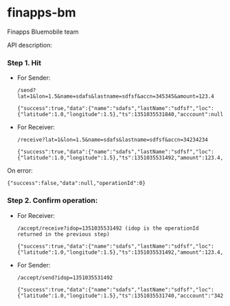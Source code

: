 finapps-bm
==========

Finapps Bluemobile team

API description:

### Step 1. Hit 

  * For Sender:

        /send?lat=1&lon=1.5&name=sdafs&lastname=sdfsf&accn=345345&amount=123.4

        {"success":true,"data":{"name":"sdafs","lastName":"sdfsf","loc":{"latitude":1.0,"longitude":1.5},"ts":1351035531840,"acccount":null},"operationId":1351035531492}

  * For Receiver:

        /receive?lat=1&lon=1.5&name=sdafs&lastname=sdfsf&accn=34234234

        {"success":true,"data":{"name":"sdafs","lastName":"sdfsf","loc":{"latitude":1.0,"longitude":1.5},"ts":1351035531492,"amount":123.4,"acccount":"345345"},"operationId":1351035531492}

On error:

    {"success":false,"data":null,"operationId":0}

### Step 2. Confirm operation:

  * For Receiver:

        /accept/receive?idop=1351035531492 (idop is the operationId returned in the previous step)

        {"success":true,"data":{"name":"sdafs","lastName":"sdfsf","loc":{"latitude":1.0,"longitude":1.5},"ts":1351035531492,"amount":123.4,"acccount":"345345"},"operationId":1351035531492}

  * For Sender:
  
        /accept/send?idop=1351035531492

        {"success":true,"data":{"name":"sdafs","lastName":"sdfsf","loc":{"latitude":1.0,"longitude":1.5},"ts":1351035531740,"acccount":"34234234"},"operationId":1351035531492}
